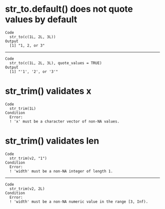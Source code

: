 # str_to.default() does not quote values by default

    Code
      str_to(c(1L, 2L, 3L))
    Output
      [1] "1, 2, or 3"

---

    Code
      str_to(c(1L, 2L, 3L), quote_values = TRUE)
    Output
      [1] "'1', '2', or '3'"

# str_trim() validates x

    Code
      str_trim(1L)
    Condition
      Error:
      ! 'x' must be a character vector of non-NA values.

# str_trim() validates len

    Code
      str_trim(v2, "1")
    Condition
      Error:
      ! 'width' must be a non-NA integer of length 1.

---

    Code
      str_trim(v2, 2L)
    Condition
      Error:
      ! 'width' must be a non-NA numeric value in the range [3, Inf).

